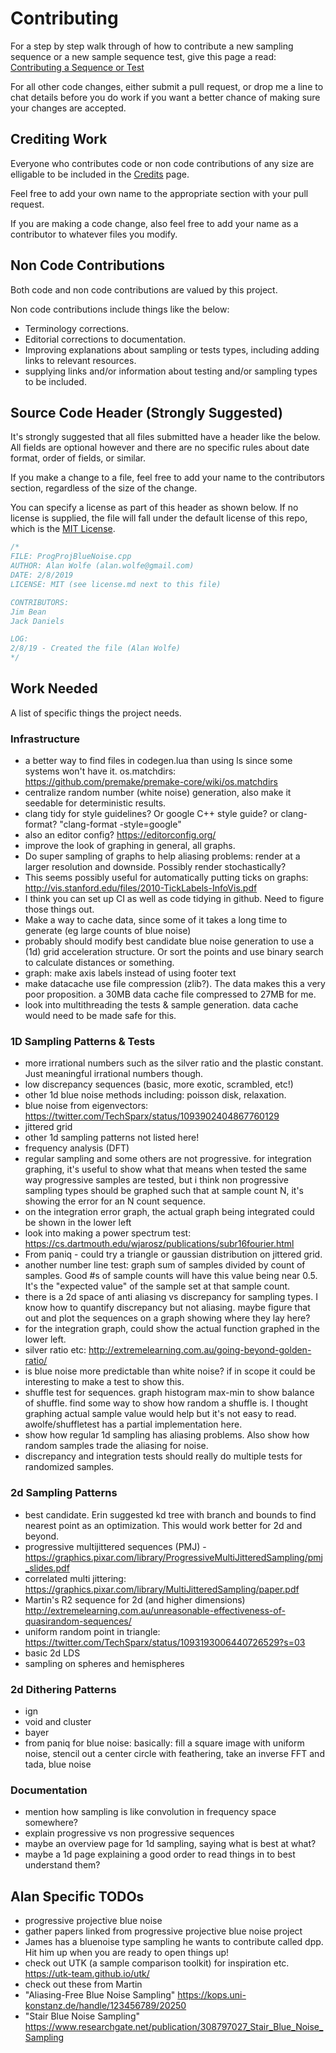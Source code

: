 # Contributing

For a step by step walk through of how to contribute a new sampling sequence or a new sample sequence test, give this page a read:
[Contributing a Sequence or Test](contributesampletest.md)

For all other code changes, either submit a pull request, or drop me a line to chat details before you do work if you want a better chance of making sure your changes are accepted.

## Crediting Work

Everyone who contributes code or non code contributions of any size are elligable to be included in the [Credits](credits.md) page.

Feel free to add your own name to the appropriate section with your pull request.

If you are making a code change, also feel free to add your name as a contributor to whatever files you modify.

## Non Code Contributions

Both code and non code contributions are valued by this project.

Non code contributions include things like the below:
* Terminology corrections.
* Editorial corrections to documentation.
* Improving explanations about sampling or tests types, including adding links to relevant resources.
* supplying links and/or information about testing and/or sampling types to be included.

## Source Code Header (Strongly Suggested)

It's strongly suggested that all files submitted have a header like the below.  All fields are optional however and there are no specific rules about date format, order of fields, or similar.

If you make a change to a file, feel free to add your name to the contributors section, regardless of the size of the change.

You can specify a license as part of this header as shown below.  If no license is supplied, the file will fall under the default license of this repo, which is the [MIT License](LICENSE).

```cpp
/*
FILE: ProgProjBlueNoise.cpp
AUTHOR: Alan Wolfe (alan.wolfe@gmail.com)
DATE: 2/8/2019
LICENSE: MIT (see license.md next to this file)

CONTRIBUTORS: 
Jim Bean
Jack Daniels

LOG:
2/8/19 - Created the file (Alan Wolfe)
*/
```
## Work Needed

A list of specific things the project needs.

### Infrastructure
* a better way to find files in codegen.lua than using ls since some systems won't have it. os.matchdirs:  https://github.com/premake/premake-core/wiki/os.matchdirs
* centralize random number (white noise) generation, also make it seedable for deterministic results.
* clang tidy for style guidelines? Or google C++ style guide? or clang-format? "clang-format -style=google"
* also an editor config? https://editorconfig.org/
* improve the look of graphing in general, all graphs.
* Do super sampling of graphs to help aliasing problems: render at a larger resolution and downside. Possibly render stochastically?
* This seems possibly useful for automatically putting ticks on graphs: http://vis.stanford.edu/files/2010-TickLabels-InfoVis.pdf
* I think you can set up CI as well as code tidying in github. Need to figure those things out.
* Make a way to cache data, since some of it takes a long time to generate (eg large counts of blue noise)
* probably should modify best candidate blue noise generation to use a (1d) grid acceleration structure. Or sort the points and use binary search to calculate distances or something.
* graph: make axis labels instead of using footer text
* make datacache use file compression (zlib?). The data makes this a very poor proposition. a 30MB data cache file compressed to 27MB for me.
* look into multithreading the tests & sample generation. data cache would need to be made safe for this.

### 1D Sampling Patterns & Tests
* more irrational numbers such as the silver ratio and the plastic constant. Just meaningful irrational numbers though. 
* low discrepancy sequences (basic, more exotic, scrambled, etc!)
* other 1d blue noise methods including: poisson disk, relaxation.
* blue noise from eigenvectors: https://twitter.com/TechSparx/status/1093902404867760129
* jittered grid
* other 1d sampling patterns not listed here!
* frequency analysis (DFT)
* regular sampling and some others are not progressive. for integration graphing, it's useful to show what that means when tested the same way progressive samples are tested, but i think non progressive sampling types should be graphed such that at sample count N, it's showing the error for an N count sequence.
* on the integration error graph, the actual graph being integrated could be shown in the lower left
* look into making a power spectrum test: https://cs.dartmouth.edu/wjarosz/publications/subr16fourier.html
* From paniq - could try a triangle or gaussian distribution on jittered grid.
* another number line test: graph sum of samples divided by count of samples.  Good #s of sample counts will have this value being near 0.5. It's the "expected value" of the sample set at that sample count.
* there is a 2d space of anti aliasing vs discrepancy for sampling types.  I know how to quantify discrepancy but not aliasing. maybe figure that out and plot the sequences on a graph showing where they lay here?
* for the integration graph, could show the actual function graphed in the lower left.
* silver ratio etc: http://extremelearning.com.au/going-beyond-golden-ratio/
* is blue noise more predictable than white noise? if in scope it could be interesting to make a test to show this.
* shuffle test for sequences.  graph histogram max-min to show balance of shuffle.  find some way to show how random a shuffle is. I thought graphing actual sample value would help but it's not easy to read.  awolfe/shuffletest has a partial implementation here.
* show how regular 1d sampling has aliasing problems. Also show how random samples trade the aliasing for noise. 
* discrepancy and integration tests should really do multiple tests for randomized samples.

### 2d Sampling Patterns
* best candidate.  Erin suggested kd tree with branch and bounds to find nearest point as an optimization. This would work better for 2d and beyond.
* progressive multijittered sequences (PMJ) - https://graphics.pixar.com/library/ProgressiveMultiJitteredSampling/pmj_slides.pdf
* correlated multi jittering: https://graphics.pixar.com/library/MultiJitteredSampling/paper.pdf
* Martin's R2 sequence for 2d (and higher dimensions) http://extremelearning.com.au/unreasonable-effectiveness-of-quasirandom-sequences/
* uniform random point in triangle: https://twitter.com/TechSparx/status/1093193006440726529?s=03
* basic 2d LDS
* sampling on spheres and hemispheres

### 2d Dithering Patterns
* ign
* void and cluster
* bayer
* from paniq for blue noise: basically: fill a square image with uniform noise, stencil out a center circle with feathering, take an inverse FFT and tada, blue noise

### Documentation
* mention how sampling is like convolution in frequency space somewhere?
* explain progressive vs non progressive sequences
* maybe an overview page for 1d sampling, saying what is best at what?
* maybe a 1d page explaining a good order to read things in to best understand them?

## Alan Specific TODOs
* progressive projective blue noise
* gather papers linked from progressive projective blue noise project
* James has a bluenoise type sampling he wants to contribute called dpp. Hit him up when you are ready to open things up!
* check out UTK (a sample comparison toolkit) for inspiration etc. https://utk-team.github.io/utk/
* check out these from Martin
 * "Aliasing-Free Blue Noise Sampling" https://kops.uni-konstanz.de/handle/123456789/20250
 * "Stair Blue Noise Sampling" https://www.researchgate.net/publication/308797027_Stair_Blue_Noise_Sampling
